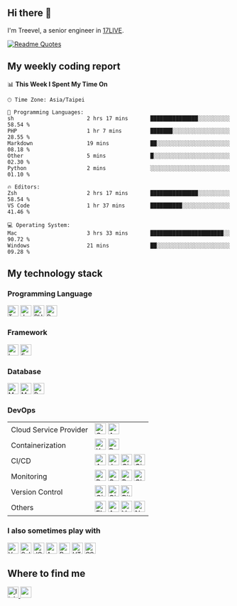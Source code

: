 ## Hi there 👋

I'm Treevel, a senior engineer in <a href="https://17.live/en">17LIVE</a>.

[![Readme Quotes](https://quotes-github-readme.vercel.app/api?quote="Focus%20on%20the%20user%2C%20identify%20real%20needs%2C%20and%20pursue%20the%20authentic%20product."&type=horizontal&theme=monokai)](https://github.com/piyushsuthar/github-readme-quotes)

## My weekly coding report

<!--START_SECTION:waka-->
📊 **This Week I Spent My Time On** 

```text
🕑︎ Time Zone: Asia/Taipei

💬 Programming Languages: 
sh                       2 hrs 17 mins       ███████████████░░░░░░░░░░   58.54 % 
PHP                      1 hr 7 mins         ███████░░░░░░░░░░░░░░░░░░   28.55 % 
Markdown                 19 mins             ██░░░░░░░░░░░░░░░░░░░░░░░   08.18 % 
Other                    5 mins              █░░░░░░░░░░░░░░░░░░░░░░░░   02.30 % 
Python                   2 mins              ░░░░░░░░░░░░░░░░░░░░░░░░░   01.10 % 

🔥 Editors: 
Zsh                      2 hrs 17 mins       ███████████████░░░░░░░░░░   58.54 % 
VS Code                  1 hr 37 mins        ██████████░░░░░░░░░░░░░░░   41.46 % 

💻 Operating System: 
Mac                      3 hrs 33 mins       ███████████████████████░░   90.72 % 
Windows                  21 mins             ██░░░░░░░░░░░░░░░░░░░░░░░   09.28 % 
```


<!--END_SECTION:waka-->

## My technology stack

### Programming Language

<div>
  <img src="https://img.shields.io/badge/TypeScript-282C34?logo=typescript" alt="Typescript logo" title="Typescript" height="25" />
  <img src="https://img.shields.io/badge/JavaScript-282C34?logo=javascript" alt="JavaScript logo" title="JavaScript" height="25" />
  <img src="https://img.shields.io/badge/PHP-282C34?logo=php"               alt="PHP logo"        title="PHP"        height="25" />
  <img src="https://img.shields.io/badge/Python-282C34?logo=python"         alt="Python logo"     title="Python"     height="25" />
</div>

### Framework

<div>
  <img src="https://img.shields.io/badge/Laravel-282C34?logo=laravel" alt="Laravel logo" title="Laravel" height="25" />
  <img src="https://img.shields.io/badge/Express-282C34?logo=express" alt="Express logo" title="Express" height="25" />
</div>

### Database

<div>
  <img src="https://img.shields.io/badge/MySQL-282C34?logo=mysql"     alt="MySQL logo"   title="MySQL"   height="25" />
  <img src="https://img.shields.io/badge/MongoDB-282C34?logo=mongodb" alt="MongoDB logo" title="MongoDB" height="25" />
  <img src="https://img.shields.io/badge/Redis-282C34?logo=redis"     alt="Redis logo"   title="Redis"   height="25" />
</div>

### DevOps

<table>
    <tr>
        <td>Cloud Service Provider</td>
        <td>
          <div>
            <img src="https://img.shields.io/badge/GCP-282C34?logo=googlecloud" alt="GCP logo" title="GCP" height="25" />
            <img src="https://img.shields.io/badge/AWS-282C34?logo=amazonwebservices"   alt="AWS logo" title="AWS" height="25" />
          </div>
        </td>
    </tr>
    <tr>
        <td>Containerization</td>
        <td>
          <div>
            <img src="https://img.shields.io/badge/K8s-282C34?logo=kubernetes" alt="K8s logo"    title="K8s"    height="25" />
            <img src="https://img.shields.io/badge/Docker-282C34?logo=docker"  alt="Docker logo" title="Docker" height="25" />
          </div>
        </td>
    </tr>
    <tr>
        <td>CI/CD</td>
        <td>
          <div>
            <img src="https://img.shields.io/badge/Argo-282C34?logo=argo"                    alt="Argo logo"           title="Argo"           height="25" />
            <img src="https://img.shields.io/badge/Jenkins-282C34?logo=jenkins"              alt="Jenkins logo"        title="Jenkins"        height="25" />
            <img src="https://img.shields.io/badge/CircleCI-282C34?logo=circleci"            alt="CircleCI logo"       title="CircleCI"       height="25" />
            <img src="https://img.shields.io/badge/GitHub_Actions-282C34?logo=githubactions" alt="GitHub Actions logo" title="GitHub Actions" height="25" />
          </div>
        </td>
    </tr>
      <tr>
        <td>Monitoring</td>
        <td>
          <div>
            <img src="https://img.shields.io/badge/Datadog-282C34?logo=datadog"              alt="Datadog logo"          title="Datadog"          height="25" />
            <img src="https://img.shields.io/badge/Garafana-282C34?logo=grafana"             alt="Garafana logo"         title="Garafana"         height="25" />
            <img src="https://img.shields.io/badge/Prometheus-282C34?logo=prometheus"        alt="Prometheus logo"       title="Prometheus"       height="25" />
            <img src="https://img.shields.io/badge/Cloud_Monitoring-282C34?logo=googlecloud" alt="Cloud Monitoring logo" title="Cloud Monitoring" height="25" />
          </div>
        </td>
    </tr>
      <tr>
        <td>Version Control</td>
        <td>
          <div>
            <img src="https://img.shields.io/badge/Git-282C34?logo=git"             alt="Git logo"       title="Git"       height="25" />
            <img src="https://img.shields.io/badge/GitHub-282C34?logo=github"       alt="GitHub logo"    title="GitHub"    height="25" />
            <img src="https://img.shields.io/badge/Bitbucket-282C34?logo=bitbucket" alt="Bitbucket logo" title="Bitbucket" height="25" />
          </div>
        </td>
    </tr>
      <tr>
        <td>Others</td>
        <td>
          <div>
            <img src="https://img.shields.io/badge/ELK-282C34?logo=elasticstack" alt="ELK logo"     title="ELK"     height="25" />
            <img src="https://img.shields.io/badge/Ansible-282C34?logo=ansible"  alt="Ansible logo" title="Ansible" height="25" />
            <img src="https://img.shields.io/badge/Vault-282C34?logo=vault"      alt="Vault logo"   title="Vault"   height="25" />
            <img src="https://img.shields.io/badge/Nginx-282C34?logo=nginx"      alt="Nginx logo"   title="Nginx"   height="25" />
          </div>
        </td>
    </tr>
</table>

### I also sometimes play with

<div>
  <img src="https://img.shields.io/badge/Vue.js-282C34?logo=vuedotjs"     alt="Vue.js logo"    title="Vue.js"    height="25" />
  <img src="https://img.shields.io/badge/Selenium-282C34?logo=selenium"   alt="Selenium logo"  title="Selenium"  height="25" />
  <img src="https://img.shields.io/badge/JQuery-282C34?logo=jquery"       alt="JQuery logo"    title="JQuery"    height="25" />
  <img src="https://img.shields.io/badge/AngularJS-282C34?logo=angular"   alt="Angular logo"   title="Angular"   height="25" />
  <img src="https://img.shields.io/badge/Bootstrap-282C34?logo=bootstrap" alt="Bootstrap logo" title="Bootstrap" height="25" />
  <img src="https://img.shields.io/badge/HTML-282C34?logo=html5"          alt="HTML logo"      title="HTML"      height="25" />
  <img src="https://img.shields.io/badge/CSS-282C34?logo=css3"            alt="CSS logo"       title="CSS"       height="25" />
</div>

## Where to find me

<div>
  <a href="https://www.linkedin.com/in/treevel">
    <img src="https://img.shields.io/badge/linkedin-282C34?logo=linkedin" alt="linkedin logo" title="linkedin" height="25" />
  </a>
  <a href="mailto:treevel.github@gmail.com">
    <img src="https://img.shields.io/badge/gmail-282C34?logo=gmail" alt="gmail logo" title="gmail" height="25" />
  </a>
</div>
